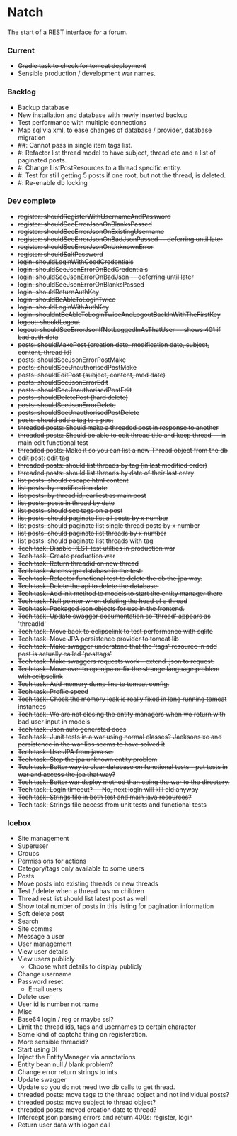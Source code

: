 # Natch 

The start of a REST interface for a forum.

### Current

* ~~Gradle task to check for tomcat deployment~~
* Sensible production / development war names.

### Backlog

* Backup database
* New installation and database with newly inserted backup
* Test performance with multiple connections
* Map sql via xml, to ease changes of database / provider, database migration
* ##: Cannot pass in single item tags list.
* #: Refactor list thread model to have subject, thread etc and a list of paginated posts.
* #: Change ListPostResources to a thread specific entity. 
* #: Test for still getting 5 posts if one root, but not the thread, is deleted.
* #: Re-enable db locking 

### Dev complete

* ~~register: shouldRegisterWithUsernameAndPassword~~
* ~~register: shouldSeeErrorJsonOnBlanksPassed~~
* ~~register: shouldSeeErrorJsonOnExistingUsername~~
* ~~register: shouldSeeErrorJsonOnBadJsonPassed -- deferring until later~~
* ~~register: shouldSeeErrorJsonOnUnknownError~~
* ~~register: shouldSaltPassword~~
* ~~login: shouldLoginWithGoodCredentials~~
* ~~login: shouldSeeJsonErrorOnBadCredentials~~
* ~~login: shouldSeeJsonErrorOnBadJson -- deferring until later~~
* ~~login: shouldSeeJsonErrorOnBlanksPassed~~
* ~~login: shouldReturnAuthKey~~
* ~~login: shouldBeAbleToLoginTwice~~
* ~~login: shouldLoginWithAuthKey~~
* ~~login: shouldntBeAbleToLoginTwiceAndLogoutBackInWithTheFirstKey~~
* ~~logout: shouldLogout~~
* ~~logout: shouldSeeErrorJsonIfNotLoggedInAsThatUser -- shows 401 if bad auth data~~
* ~~posts: shouldMakePost (creation date, modification date, subject, content, thread id)~~
* ~~posts: shouldSeeJsonErrorPostMake~~
* ~~posts: shouldSeeUnauthorisedPostMake~~
* ~~posts: shouldEditPost (subject, content, mod date)~~
* ~~posts: shouldSeeJsonErrorEdit~~
* ~~posts: shouldSeeUnauthorisedPostEdit~~
* ~~posts: shouldDeletePost (hard delete)~~
* ~~posts: shouldSeeJsonErrorDelete~~
* ~~posts: shouldSeeUnauthorisedPostDelete~~
* ~~posts: should add a tag to a post~~
* ~~threaded posts: Should make a threaded post in response to another~~
* ~~threaded posts: Should be able to edit thread title and keep thread -- in main edit functional test~~
* ~~threaded posts: Make it so you can list a new Thread object from the db~~
* ~~edit post: edit tag~~
* ~~threaded posts: should list threads by tag (in last modified order)~~
* ~~threaded posts: should list threads by date of their last entry~~
* ~~list posts: should escape html content~~
* ~~list posts: by modification date~~
* ~~list posts: by thread id, earliest as main post~~
* ~~list posts: posts in thread by date~~
* ~~list posts: should see tags on a post~~
* ~~list posts: should paginate list all posts by x number~~
* ~~list posts: should paginate list single thread posts by x number~~
* ~~list posts: should paginate list threads by x number~~
* ~~list posts: should paginate list threads with tag~~
* ~~Tech task: Disable REST test utilties in production war~~
* ~~Tech task: Create production war~~
* ~~Tech task: Return threadid on new thread~~
* ~~Tech task: Access jpa database in the test.~~
* ~~Tech task: Refactor functional test to delete the db the jpa way.~~
* ~~Tech task: Delete the api to delete the database.~~
* ~~Tech task: Add init method to models to start the entity manager there~~
* ~~Tech task: Null pointer when deleting the head of a thread~~
* ~~Tech task: Packaged json objects for use in the frontend.~~
* ~~Tech task: Update swagger documentation so 'thread' appears as 'threadId'~~
* ~~Tech task: Move back to eclipselink to test performance with sqlite~~
* ~~Tech task: Move JPA persistence provider to tomcat lib~~
* ~~Tech task: Make swagger understand that the 'tags' resource in add post is actually called 'posttags'~~
* ~~Tech task: Make swaggers requests work - extend .json to request.~~
* ~~Tech task: Move over to openjpa or fix the strange language problem with eclipselink~~
* ~~Tech task: Add memory dump line to tomcat config.~~
* ~~Tech task: Profile speed~~
* ~~Tech task: Check the memory leak is really fixed in long running tomcat instances~~
* ~~Tech task: We are not closing the entity managers when we return with bad user input in models~~
* ~~Tech task: Json auto generated docs~~
* ~~Tech task: Junit tests in a war using normal classes? Jacksons xc and persistence in the war libs seems to have solved it~~
* ~~Tech task: Use JPA from java se.~~
* ~~Tech task: Stop the jpa unknown entity problem~~
* ~~Tech task: Better way to clear database on functional tests - put tests in war and access the jpa that way?~~
* ~~Tech task: Better war deploy method than cping the war to the directory.~~
* ~~Tech task: Login timeout? -- No, next login will kill old anyway~~
* ~~Tech task: Strings file in both test and main java resources?~~
* ~~Tech task: Strings file access from unit tests and functional tests~~

### Icebox 

* Site management
 * Superuser
 * Groups
 * Permissions for actions
 * Category/tags only available to some users
* Posts
 * Move posts into existing threads or new threads
 * Test / delete when a thread has no children
 * Thread rest list should list latest post as well
 * Show total number of posts in this listing for pagination information
 * Soft delete post
 * Search
* Site comms
 * Message a user
* User management 
 * View user details
 * View users publicly 
     * Choose what details to display publicly
 * Change username
 * Password reset
     * Email users
 * Delete user
 * User id is number not name
* Misc
 * Base64 login / reg or maybe ssl?
 * Limit the thread ids, tags and usernames to certain character
 * Some kind of captcha thing on registeration.
 * More sensible threadid?
 * Start using DI
 * Inject the EntityManager via annotations
 * Entity bean null / blank problem?
 * Change error return strings to ints
 * Update swagger
 * Update so you do not need two db calls to get thread.
 * threaded posts: move tags to the thread object and not individual posts?
 * threaded posts: move subject to thread object?
 * threaded posts: moved creation date to thread?
 * Intercept json parsing errors and return 400s: register, login
 * Return user data with logon call
